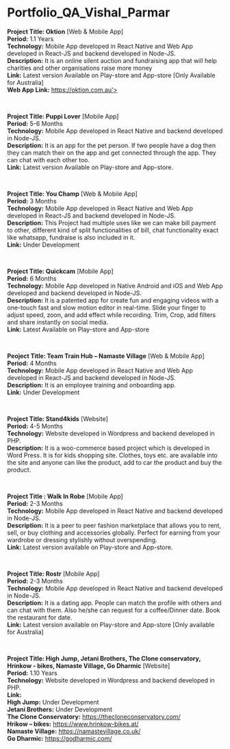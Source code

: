 # Portfolio_QA_Vishal_Parmar

**Project Title: Oktion** [Web & Mobile App]
<br/>**Period:** 1.1 Years 
<br/>**Technology:** Mobile App developed in React Native and Web App developed in React-JS and backend developed in Node-JS.
<br/>**Description:** It is an online silent auction and fundraising app that will help charities and other organisations raise more money
<br/>**Link:** Latest version Available on Play-store and App-store [Only Available for Australia]
<br/>**Web App Link:** https://oktion.com.au'></a>

<br/>

**Project Title: Puppi Lover** [Mobile App]
<br/>**Period:** 5-6 Months
<br/>**Technology:** Mobile App developed in React Native and backend developed in Node-JS.
<br/>**Description:** It is an app for the pet person. If two people have a dog then they can match their on the app and get connected through the app. They can chat with each other too.
<br/>**Link:** Latest version Available on Play-store and App-store.

<br/>

**Project Title: You Champ** [Web & Mobile App]
<br/>**Period:** 3 Months
<br/>**Technology:** Mobile App developed in React Native and Web App developed in React-JS and backend developed in Node-JS.
<br/>**Description:** This Project had multiple uses like we can make bill payment  to other, different kind of split functionalities of bill, chat functionality exact like whatsapp, fundraise is also included in it.
<br/>**Link:** Under Development

<br/>

**Project Title: Quickcam** [Mobile App]
<br/>**Period:** 6 Months
<br/>**Technology:** Mobile App developed in Native Android and iOS and Web App developed and backend developed in Node-JS.
<br/>**Description:** It is a patented app for create fun and engaging videos with a one-touch fast and slow motion editor in real-time. Slide your finger to adjust speed, zoon, and add effect while recording. Trim, Crop, add filters and share instantly on social media.
<br/>**Link:** Latest Available on Play-store and App-store

<br/>

**Peoject Title: Team Train Hub – Namaste Village**  [Web & Mobile App]
<br/>**Period:** 4 Months
<br/>**Technology:** Mobile App developed in React Native and Web App developed in React-JS and backend developed in Node-JS.
<br/>**Description:** It is an employee training and onboarding app. 
<br/>**Link:** Under Development

<br/>

**Project Title: Stand4kids** [Website]
<br/>**Period:** 4-5 Months
<br/>**Technology:** Website developed in Wordpress and backend developed in PHP.
<br/>**Description:** It is a woo-commerce based project which is developed in Word Press. It is for kids shopping site. Clothes, toys etc. are available into the site and anyone can like the product, add to car the product and buy the product.

<br/>

**Project Title : Walk In Robe** [Mobile App]
<br/>**Period:** 2-3 Months
<br/>**Technology:** Mobile App developed in React Native and backend developed in Node-JS.
<br/>**Description:** It is a peer to peer fashion marketplace that allows you to rent, sell, or buy clothing and accessories globally. Perfect for earning from your wardrobe or dressing stylishly without overspending.
<br/>**Link:** Latest version available on Play-store and App-store.

<br/>

**Project Title: Rostr** [Mobile App]
<br/>**Period:** 2-3 Months	
<br/>**Technology:** Mobile App developed in React Native and backend developed in Node-JS.
<br/>**Description:** It is a dating app. People can match the profile with others and can chat with them. Also he/she can request for a coffee/Dinner date. Book the restaurant for date.
<br/>**Link:** Latest version available on Play-store and App-store [Only available for Australia]

<br/>

**Project Title: High Jump, Jetani Brothers, The Clone conservatory, Hrinkow - bikes, Namaste Village, Go Dharmic** [Website]
<br/>**Period:** 1.10 Years
<br/>**Technology:** Website developed in Wordpress and backend developed in PHP.
<br/>**Link:**
<br/>**High Jump:** Under Development
<br/>**Jetani Brothers:** Under Development
<br/>**The Clone Conservatory:** https://thecloneconservatory.com/
<br/>**Hrikow – bikes:** https://www.hrinkow-bikes.at/
<br/>**Namaste Village:** https://namastevillage.co.uk/
<br/>**Go Dharmic:** https://godharmic.com/

